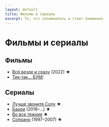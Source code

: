 ```yaml
---
layout: default
title: Фильмы и сериалы
excerpt: То, что запомнилось и стоит внимания.
---
```


# Фильмы и сериалы

## Фильмы

- [Всё везде и сразу](https://www.imdb.com/title/tt6710474/) (2022) ★
- [Тик-так... БУМ!](https://www.imdb.com/title/tt8721424/)

## Сериалы

- [Лучше звоните Солу](https://www.imdb.com/title/tt3032476/) ★
- [Барри](https://www.imdb.com/title/tt5348176/) (2018–...) ★
- [Во все тяжкие](https://www.imdb.com/title/tt0903747/) ★
- [Сопрано](https://www.imdb.com/title/tt0141842/) (1997–2007) ★